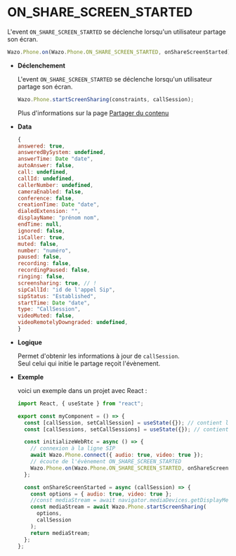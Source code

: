 # ON_SHARE_SCREEN_STARTED

L'event `ON_SHARE_SCREEN_STARTED` se déclenche lorsqu'un utilisateur partage son écran.

```js
Wazo.Phone.on(Wazo.Phone.ON_SHARE_SCREEN_STARTED, onShareScreenStarted);
```

<div class="useless-tab-container">

- **Déclenchement**

  L'event `ON_SHARE_SCREEN_STARTED` se déclenche lorsqu'un utilisateur partage son écran.

  ```js
  Wazo.Phone.startScreenSharing(constraints, callSession);
  ```

  Plus d'informations sur la page [Partager du contenu](../phone/actions/startScreenSharing)

- **Data**

  ```js
  {
  answered: true,
  answeredBySystem: undefined,
  answerTime: Date "date",
  autoAnswer: false,
  call: undefined,
  callId: undefined,
  callerNumber: undefined,
  cameraEnabled: false,
  conference: false,
  creationTime: Date "date",
  dialedExtension: "",
  displayName: "prénom nom",
  endTime: null,
  ignored: false,
  isCaller: true,
  muted: false,
  number: "numéro",
  paused: false,
  recording: false,
  recordingPaused: false,
  ringing: false,
  screensharing: true, // !
  sipCallId: "id de l'appel Sip",
  sipStatus: "Established",
  startTime: Date "date",
  type: "CallSession",
  videoMuted: false,
  videoRemotelyDowngraded: undefined,
  }
  ```

- **Logique**

  Permet d'obtenir les informations à jour de `callSession`.  
  Seul celui qui initie le partage reçoit l'évènement.

- **Exemple**

  voici un exemple dans un projet avec React :

  ```js
  import React, { useState } from "react";

  export const myComponent = () => {
    const [callSession, setCallSession] = useState({}); // contient l'appel actif
    const [callSessions, setCallSessions] = useState({}); // contient l'ensemble des appels (en cours et disponible)

    const initializeWebRtc = async () => {
      // connexion à la ligne SIP
      await Wazo.Phone.connect({ audio: true, video: true });
      // écoute de l'évènement ON_SHARE_SCREEN_STARTED
      Wazo.Phone.on(Wazo.Phone.ON_SHARE_SCREEN_STARTED, onShareScreenStarted);
    };

    const onShareScreenStarted = async (callSession) => {
      const options = { audio: true, video: true };
      //const mediaStream = await navigator.mediaDevices.getDisplayMedia(options)
      const mediaStream = await Wazo.Phone.startScreenSharing(
        options,
        callSession
      );
      return mediaStream;
    };
  };
  ```

</div>

